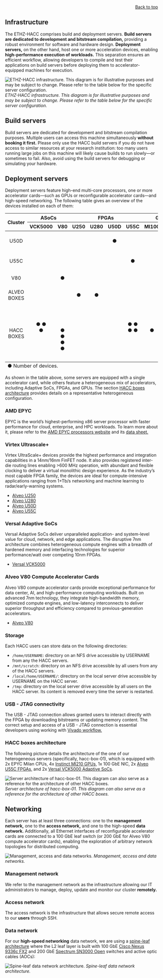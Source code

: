 <div id="readme" class="Box-body readme blob js-code-block-container">
<article class="markdown-body entry-content p-3 p-md-6" itemprop="text">
<p align="right">
<a href="https://github.com/fpgasystems/hacc#--heterogenous-accelerated-compute-cluster">Back to top</a>
</p>

# Infrastructure
The ETHZ-HACC comprises build and deployment servers. **Build servers are dedicated to development and bitstream compilation,** providing a robust environment for software and hardware design. **Deployment servers,** on the other hand, host one or more acceleration devices, enabling **high-performance execution of workloads.** This separation ensures an efficient workflow, allowing developers to compile and test their applications on build servers before deploying them to accelerator-equipped machines for execution.

![ETHZ-HACC infrastructure. This diagram is for illustrative purposes and may be subject to change. Please refer to the table below for the specific server configuration.](../imgs/infrastructure.png "ETHZ-HACC infrastructure. This diagram is for illustrative purposes and may be subject to change. Please refer to the table below for the specific server configuration.")
*ETHZ-HACC infrastructure. This diagram is for illustrative purposes and may be subject to change. Please refer to the table below for the specific server configuration.*

## Build servers
Build servers are dedicated for development and bitstream compilation purposes. Multiple users can access this machine simultaneously **without booking it first.** Please only use the HACC build servers if you do not have access to similar resources at your research institution: too many users running large jobs on this machine will likely cause builds to run slowly—or sometimes to fail. Also, avoid using the build servers for debugging or simulating your hardware.

<!-- ETHZ-HACC comprises high-end servers, GPUs, reconfigurable accelerator cards, and high-speed networking. Each accelerator card has all of its Ethernet interfaces connected to a 100 (or 200) GbE leaf switch to allow exploration of arbitrary network topologies for distributed computing. Additionally, we are offering a build server with development and bitstream compilation purposes. -->

## Deployment servers
<!-- Deployment servers are composed of high-end multi-core processors, one or more acceleration cards (like GPUs or reconfigurable accelerator cards), and high-speed networking. Reconfigurable accelerator cards have all of its Ethernet interfaces connected to a 100 (or 200) GbE leaf switch to allow exploration of arbitrary network topologies for distributed computing.  -->
Deployment servers feature high-end multi-core processors, one or more accelerator cards—such as GPUs or reconfigurable accelerator cards—and high-speed networking. The following table gives an overview of the devices installed on each of them: 

<table class="tg">
<thead>
  <tr style="text-align:center">
    <th class="tg-0pky" rowspan="2"><div align="center">Cluster</div></th>
    <th class="tg-0pky" colspan="2"><div align="center">ASoCs</div></th>
    <th class="tg-0pky" colspan="4" style="text-align:center"><div align="center">FPGAs</div></th>
    <th class="tg-0pky" colspan="2" style="text-align:center"><div align="center">GPUs</div></th>
    <th class="tg-0pky" rowspan="2"><div align="center">Servers</div></th>
    <!-- <th class="tg-c3ow" rowspan="2">Accelerators</th> -->
  </tr>
  <tr>
    <th class="tg-0pky" style="text-align:center">VCK5000</th>
    <th class="tg-0pky" style="text-align:center">V80</th>
    <th class="tg-0pky" style="text-align:center">U250</th>
    <th class="tg-0pky" style="text-align:center">U280</th>
    <th class="tg-0pky" style="text-align:center">U50D</th>
    <th class="tg-0pky" style="text-align:center">U55C</th>
    <th class="tg-0pky" style="text-align:center">MI100</th>
    <th class="tg-0pky" style="text-align:center">MI210</th>
  </tr>
</thead>
<tbody>
  <tr>
    <td class="tg-0pky"><div align="center">U50D</div></td>
    <td class="tg-0pky" align="center"></td>
    <td class="tg-0pky" align="center"></td>
    <td class="tg-0pky" align="center"></td>
    <td class="tg-0pky" align="center"></td>
    <td class="tg-0pky" align="center">&#9679;</td>
    <td class="tg-0pky" align="center"></td>
    <td class="tg-0pky" align="center"></td>
    <td class="tg-0pky" align="center"></td>
    <td class="tg-0pky" align="center">alveo-u50d-[01:02]</td>
    <!--<td class="tg-0pky" style="text-align:center">Alveo U50D</td>  xilinx_u50_gen3x16_xdma_base_5 -->
  </tr>
  <tr>
    <td class="tg-0pky"><div align="center">U55C</div></td>
    <td class="tg-0pky" align="center"></td>
    <td class="tg-0pky" align="center"></td>
    <td class="tg-0pky" align="center"></td>
    <td class="tg-0pky" align="center"></td>
    <td class="tg-0pky" align="center"></td>
    <td class="tg-0pky" align="center">&#9679;</td>
    <td class="tg-0pky" align="center"></td>
    <td class="tg-0pky" align="center"></td>
    <td class="tg-0pky" align="center">alveo-u55c-[01:10]</td>
    <!-- <td class="tg-0pky">Alveo U55C</td> xilinx_u55c_gen3x16_xdma_base_3 -->
  </tr>
  <tr>
    <td class="tg-0pky"><div align="center">V80</div></td>
    <td class="tg-0pky" align="center"></td>
    <td class="tg-0pky" align="center">&#9679;</td>
    <td class="tg-0pky" align="center"></td>
    <td class="tg-0pky" align="center"></td>
    <td class="tg-0pky" align="center"> </td>
    <td class="tg-0pky" align="center"></td>
    <td class="tg-0pky" align="center"></td>
    <td class="tg-0pky" align="center"></td>
    <td class="tg-0pky" align="center">alveo-v80-01</td>
    <!-- <td class="tg-0pky" >Alveo V80</td> -->
  </tr>
  <tr>
    <td class="tg-0pky"><div align="center">ALVEO BOXES</div></td>
    <td class="tg-0pky" align="center"></td>
    <td class="tg-0pky" align="center"></td>
    <td class="tg-0pky" align="center">&#9679;</td>
    <td class="tg-0pky" align="center">&#9679;</td>
    <td class="tg-0pky" align="center"></td>
    <td class="tg-0pky" align="center"></td>
    <td class="tg-0pky" align="center"></td>
    <td class="tg-0pky" align="center"></td>
    <td class="tg-0pky" align="center">alveo-box-[01:02]</td>
    <!-- <td class="tg-0pky">Alveo U250<br> Alveo U280</td> xilinx_vck5000_gen4x8_qdma_base_2 -->
  </tr>
  <tr>
    <td class="tg-0pky" ><div align="center">HACC BOXES</div></td>
    <td class="tg-0pky" align="center">&#9679; &#9679;                </br>&#9679;                        </br>&nbsp;                         </br>&nbsp;         </td>
    <td class="tg-0pky" align="center">&nbsp;                         </br>&nbsp;                         </br>&#9679; &#9679;                </br>&#9679; &#9679;</td>
    <td class="tg-0pky" align="center">&nbsp;                         </br>&nbsp;                         </br>&nbsp;                         </br>&nbsp;         </td>
    <td class="tg-0pky" align="center">&nbsp;                         </br>&nbsp;                         </br>&nbsp;                         </br>&nbsp;         </td>
    <td class="tg-0pky" align="center">&nbsp;                         </br>&nbsp;                         </br>&nbsp;                         </br>&nbsp;         </td>
    <td class="tg-0pky" align="center">&#9679; &#9679;                </br>&#9679; &#9679;                </br>&nbsp;                         </br>&nbsp;         </td>
    <td class="tg-0pky" align="center">&nbsp;                         </br>&#9679;                        </br>&nbsp;                         </br>&nbsp;         </td>
    <td class="tg-0pky" align="center">&#9679; &#9679; &#9679; &#9679;</br>&#9679; &#9679; &#9679; &#9679;</br>&#9679; &#9679; &#9679; &#9679;</br>&#9679; &#9679;</td>
    <td class="tg-0pky" align="center">hacc-box-[01:02]               </br>                    hacc-box-03</br>                    hacc-box-04</br>    hacc-box-05</td>
    <!-- <td class="tg-0pky">Alveo U55C (2)<br>Versal VCK500 (2)<br>Instinct MI210 (4)</td>  xilinx_u55c_gen3x16_xdma_base_3 <br> xilinx_vck5000_gen4x8_qdma_base_2 -->
  </tr>
</tbody>
<tfoot><tr><td colspan="10">&#9679; Number of devices.</td></tr></tfoot>
</table>

As shown in the table above, some servers are equipped with a single accelerator card, while others feature a heterogeneous mix of accelerators, including Adaptive SoCs, FPGAs, and GPUs. The section [HACC boxes architecture](#hacc-boxes-architecture) provides details on a representative heterogeneous configuration.

### AMD EPYC
EPYC is the world’s highest-performing x86 server processor with faster performance for cloud, enterprise, and HPC workloads. To learn more about it, please refer to the [AMD EPYC processors website](https://www.amd.com/en/processors/epyc-server-cpu-family) and its [data sheet.](https://www.amd.com/system/files/documents/amd-epyc-7003-series-datasheet.pdf)

### Virtex Ultrascale+
Virtex UltraScale+ devices provide the highest performance and integration capabilities in a 14nm/16nm FinFET node. It also provides registered inter-die routing lines enabling >600 MHz operation, with abundant and flexible clocking to deliver a virtual monolithic design experience. As the industry’s most capable FPGA family, the devices are ideal for compute-intensive applications ranging from 1+Tb/s networking and machine learning to radar/early-warning systems.

* [Alveo U250](https://www.xilinx.com/products/boards-and-kits/alveo/u250.html)
* [Alveo U280](https://www.xilinx.com/products/boards-and-kits/alveo/u280.html)
* [Alveo U50D](https://www.xilinx.com/products/boards-and-kits/alveo/u50.html)
* [Alveo U55C](https://www.xilinx.com/applications/data-center/high-performance-computing/u55c.html)

### Versal Adaptive SoCs
Versal Adaptive SoCs deliver unparalleled application- and system-level value for cloud, network, and edge applications​. The disruptive 7nm architecture combines heterogeneous compute engines with a breadth of hardened memory and interfacing technologies for superior performance/watt over competing 10nm FPGAs.

* [Versal VCK5000](https://www.xilinx.com/products/boards-and-kits/vck5000.html)

### Alveo V80 Compute Accelerator Cards
Alveo V80 compute accelerator cards provide exceptional performance for data center, AI, and high-performance computing workloads. Built on advanced 7nm technology, they integrate high-bandwidth memory, optimized compute engines, and low-latency interconnects to deliver superior throughput and efficiency compared to previous-generation accelerators.

* [Alveo V80](https://www.amd.com/en/products/accelerators/alveo/v80.html)

### Storage
Each HACC users can store data on the following directories:

* ```/home/USERNAME```: directory on an NFS drive accessible by USERNAME from any the HACC servers.
* ```/mnt/scratch```: directory on an NFS drive accessible by all users from any of the HACC servers.
* ```/local/home/USERNAME/```: directory on the local server drive accessible by USERNAME on the HACC server.
* ```/tmp```: directory on the local server drive accessible by all users on the HACC server. Its content is removed every time the server is restarted.   

### USB - JTAG connectivity
The USB - JTAG connection allows granted users to interact directly with the FPGA by downloading bitstreams or updating memory content. The correct setup and access of a USB - JTAG connection is essential developers using working with [Vivado workflow.](./vocabulary.md#vivado-workflow)

### HACC boxes architecture
The following picture details the architecture of the one of our heterogeneous servers (specifically, hacc-box-01), which is equipped with 2x EPYC Milan CPUs, 4x [Instinct MI210 GPUs,](https://www.amd.com/system/files/documents/amd-instinct-mi210-brochure.pdf) 1x 100 GbE NIC, 2x [Alveo U55C FPGAs,](https://www.xilinx.com/applications/data-center/high-performance-computing/u55c.html) and 2x [Versal VCK5000 Adaptive SoCs](https://www.xilinx.com/products/boards-and-kits/vck5000.html).

![Server architecture of hacc-box-01. This diagram can also serve as a reference for the architecture of other HACC boxes.](../imgs/hacc-boxes.png "Server architecture of hacc-box-01. This diagram can also serve as a reference for the architecture of other HACC boxes.")
*Server architecture of hacc-box-01. This diagram can also serve as a reference for the architecture of other HACC boxes.*

## Networking

Each server has at least three connections: one to the **management network,** one to the **access network,** and one to the high-speed **data network.** Additionally, all Ethernet interfaces of reconfigurable accelerator cards are connected to a 100 GbE leaf switch (or 200 GbE for Alveo V80 compute accelerator cards), enabling the exploration of arbitrary network topologies for distributed computing.

![Management, access and data networks.](../imgs/networking.png "Management, access and data networks.")
*Management, access and data networks.*

### Management network
We refer to the management network as the infrastructure allowing our IT administrators to manage, deploy, update and monitor our cluster **remotely.**

### Access network
The access network is the infrastructure that allows secure remote access to our **users** through SSH.

### Data network
For our **high-speed networking** data network, we are using a [spine-leaf architecture](../docs/vocabulary.md#spine-leaf-architecture) where the L2 leaf layer is built with 100 GbE [Cisco Nexus 9336c FX2](https://www.cisco.com/c/en/us/products/switches/nexus-9336c-fx2-switch/index.html) and 200 GbE [Spectrum SN3000 Open](https://www.nvidia.com/en-in/networking/ethernet-switching/spectrum-sn3000/) switches and active optic cables (AOCs):

![Spine-leaf data network architecture.](../imgs/spine-leaf.png "Spine-leaf data network architecture.")
*Spine-leaf data network architecture.*

<!-- On the server side, the CPU NICs are [ConnectX-5](https://www.nvidia.com/en-us/networking/ethernet/connectx-5/) adaptors. For the servers **with only one accelerator card, only one 100 GbE port is connected to the respective leaf switch.** On the other hand, **the HACC boxes have two 100 GbE ports connected to the respective leaf switch,** offering a total of 200 GbE effective bandwidth. -->